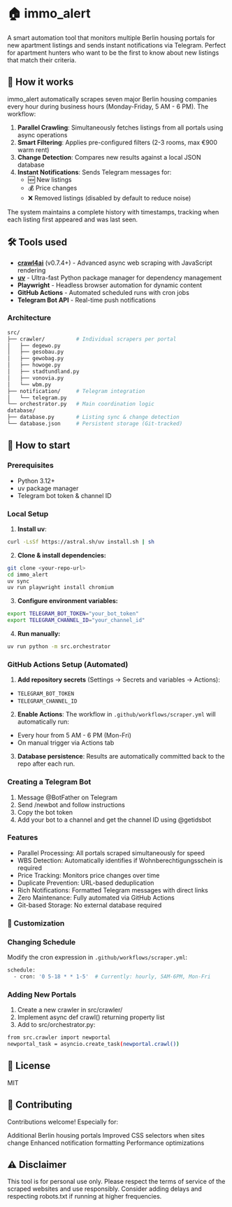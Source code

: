 # 🏠 immo_alert

A smart automation tool that monitors multiple Berlin housing portals for new apartment listings and sends instant notifications via Telegram. Perfect for apartment hunters who want to be the first to know about new listings that match their criteria.

## 🎯 How it works

immo_alert automatically scrapes seven major Berlin housing companies every hour during business hours (Monday-Friday, 5 AM - 6 PM). The workflow:

1. **Parallel Crawling**: Simultaneously fetches listings from all portals using async operations
2. **Smart Filtering**: Applies pre-configured filters (2-3 rooms, max €900 warm rent)
3. **Change Detection**: Compares new results against a local JSON database
4. **Instant Notifications**: Sends Telegram messages for:
   - 🆕 New listings
   - 💰 Price changes
   - ❌ Removed listings (disabled by default to reduce noise)

The system maintains a complete history with timestamps, tracking when each listing first appeared and was last seen.

## 🛠️ Tools used

- **[crawl4ai](https://github.com/unclecode/crawl4ai)** (v0.7.4+) - Advanced async web scraping with JavaScript rendering
- **[uv](https://github.com/astral-sh/uv)** - Ultra-fast Python package manager for dependency management
- **Playwright** - Headless browser automation for dynamic content
- **GitHub Actions** - Automated scheduled runs with cron jobs
- **Telegram Bot API** - Real-time push notifications

### Architecture
```bash
src/
├── crawler/          # Individual scrapers per portal
│   ├── degewo.py
│   ├── gesobau.py
│   ├── gewobag.py
│   ├── howoge.py
│   ├── stadtundland.py
│   ├── vonovia.py
│   └── wbm.py
├── notification/     # Telegram integration
│   └── telegram.py
└── orchestrator.py   # Main coordination logic
database/
├── database.py       # Listing sync & change detection
└── database.json     # Persistent storage (Git-tracked)
```

## 🚀 How to start

### Prerequisites

- Python 3.12+
- uv package manager
- Telegram bot token & channel ID

### Local Setup

1. **Install uv**:
```bash
curl -LsSf https://astral.sh/uv install.sh | sh
```

2. **Clone & install dependencies:**
```bash
git clone <your-repo-url>
cd immo_alert
uv sync
uv run playwright install chromium
```

3. **Configure environment variables:**
```bash
export TELEGRAM_BOT_TOKEN="your_bot_token"
export TELEGRAM_CHANNEL_ID="your_channel_id"
```

4. **Run manually:**
```bash
uv run python -m src.orchestrator
```

### GitHub Actions Setup (Automated)

1. __Add repository secrets__ (Settings → Secrets and variables → Actions):

- `TELEGRAM_BOT_TOKEN`
- `TELEGRAM_CHANNEL_ID`


2. __Enable Actions__: The workflow in `.github/workflows/scraper.yml` will automatically run:

- Every hour from 5 AM - 6 PM (Mon-Fri)
- On manual trigger via Actions tab

3. __Database persistence__: Results are automatically committed back to the repo after each run.

### Creating a Telegram Bot

1. Message @BotFather on Telegram
2. Send /newbot and follow instructions
3. Copy the bot token
4. Add your bot to a channel and get the channel ID using @getidsbot


### Features
- Parallel Processing: All portals scraped simultaneously for speed
- WBS Detection: Automatically identifies if Wohnberechtigungsschein is required
- Price Tracking: Monitors price changes over time
- Duplicate Prevention: URL-based deduplication
- Rich Notifications: Formatted Telegram messages with direct links
- Zero Maintenance: Fully automated via GitHub Actions
- Git-based Storage: No external database required

### 🔧 Customization


### Changing Schedule
Modify the cron expression in `.github/workflows/scraper.yml`:

```bash
schedule:
  - cron: '0 5-18 * * 1-5'  # Currently: hourly, 5AM-6PM, Mon-Fri
```

### Adding New Portals
1. Create a new crawler in src/crawler/
2. Implement async def crawl() returning property list
3. Add to src/orchestrator.py:
```bash
from src.crawler import newportal
newportal_task = asyncio.create_task(newportal.crawl())
```


## 📝 License
MIT

## 🤝 Contributing

Contributions welcome! Especially for:

Additional Berlin housing portals
Improved CSS selectors when sites change
Enhanced notification formatting
Performance optimizations

## ⚠️ Disclaimer
This tool is for personal use only. Please respect the terms of service of the scraped websites and use responsibly. Consider adding delays and respecting robots.txt if running at higher frequencies.